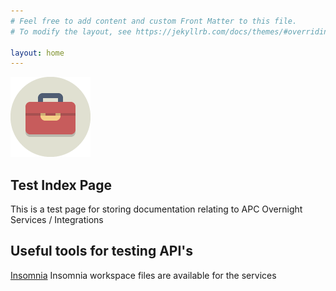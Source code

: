 ```yaml
---
# Feel free to add content and custom Front Matter to this file.
# To modify the layout, see https://jekyllrb.com/docs/themes/#overriding-theme-defaults

layout: home
---
```

![Toolbox Icon](assets\images\toolbox-icon.png)

## Test Index Page 

This is a test page for storing documentation relating to APC Overnight Services / Integrations


## Useful tools for testing API's

[Insomnia](https://insomnia.rest/)
Insomnia workspace files are available for the services